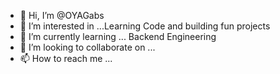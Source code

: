 - 👋 Hi, I’m @OYAGabs
- 👀 I’m interested in ...Learning Code and building fun projects
- 🌱 I’m currently learning ... Backend Engineering
- 💞️ I’m looking to collaborate on ...
- 📫 How to reach me ...

<!---
OYAGabs/OYAGabs is a ✨ special ✨ repository because its `README.md` (this file) appears on your GitHub profile.
You can click the Preview link to take a look at your changes.
--->

